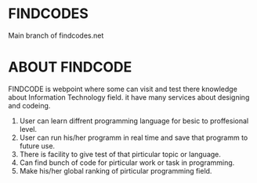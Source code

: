 # FINDCODES
Main branch of findcodes.net

# ABOUT FINDCODE
FINDCODE is webpoint where some can visit and test there knowledge about Information Technology field. it have many services about designing and codeing.
1. User can learn diffrent programming language for besic to proffesional level.
2. User can run his/her programm in real time and save that programm to future use.
3. There is facility to give test of that pirticular topic or language.
4. Can find bunch of code for pirticular work or task in programming.
5. Make his/her global ranking of pirticular programming field.

